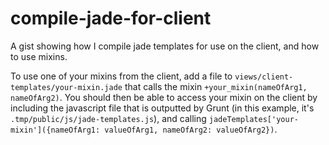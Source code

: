 # compile-jade-for-client
A gist showing how I compile jade templates for use on the client, and how to use mixins.

To use one of your mixins from the client, add a file to `views/client-templates/your-mixin.jade` that calls the mixin `+your_mixin(nameOfArg1, nameOfArg2)`. You should then be able to access your mixin on the client by including the javascript file that is outputted by Grunt (in this example, it's `.tmp/public/js/jade-templates.js`), and calling `jadeTemplates['your-mixin']({nameOfArg1: valueOfArg1, nameOfArg2: valueOfArg2})`.
